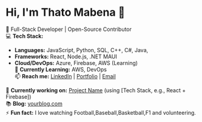 # Hi, I'm Thato Mabena 👋  

🚀 Full-Stack Developer | Open-Source Contributor  
💻 **Tech Stack:**  
- **Languages:** JavaScript, Python, SQL, C++, C#, Java,
- **Frameworks:** React, Node.js, .NET MAUI
- **Cloud/DevOps:** Azure, Firebase, AWS (Learning)  
🌱 **Currently Learning:** AWS, DevOps  
📫 **Reach me:** [LinkedIn](https://www.linkedin.com/in/thamsanqa-mabena-4565a3356?utm_source=share&utm_campaign=share_via&utm_content=profile&utm_medium=android_app) | [Portfolio](https://yourportfolio.com) | [Email](thamymabena@gmail.com) 

🔭 **Currently working on:** [Project Name](link) (using [Tech Stack, e.g., React + Firebase])  
📚 **Blog:** [yourblog.com](link)  
⚡ **Fun fact:** I love watching Football,Baseball,Basketball,F1 and volunteering.
